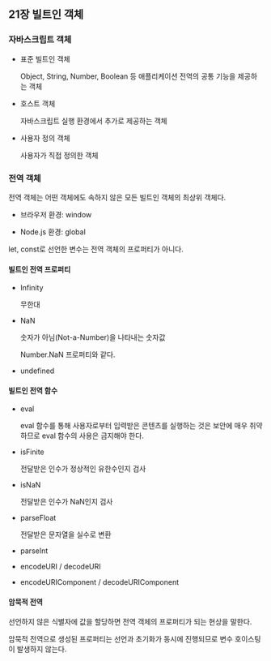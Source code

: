 ## 21장 빌트인 객체

### 자바스크립트 객체

- 표준 빌트인 객체

  Object, String, Number, Boolean 등 애플리케이션 전역의 공통 기능을 제공하는 객체

- 호스트 객체

  자바스크립트 실행 환경에서 추가로 제공하는 객체

- 사용자 정의 객체

  사용자가 직접 정의한 객체

### 전역 객체

전역 객체는 어떤 객체에도 속하지 않은 모든 빌트인 객체의 최상위 객체다.

- 브라우저 환경: window

- Node.js 환경: global

let, const로 선언한 변수는 전역 객체의 프로퍼티가 아니다.

#### 빌트인 전역 프로퍼티

- Infinity

  무한대

- NaN

  숫자가 아님(Not-a-Number)을 나타내는 숫자값

  Number.NaN 프로퍼티와 같다.

- undefined

#### 빌트인 전역 함수

- eval

  eval 함수를 통해 사용자로부터 입력받은 콘텐츠를 실행하는 것은 보안에 매우 취약하므로 eval 함수의 사용은 금지해야 한다.

- isFinite

  전달받은 인수가 정상적인 유한수인지 검사

- isNaN

  전달받은 인수가 NaN인지 검사

- parseFloat

  전달받은 문자열을 실수로 변환

- parseInt

- encodeURI / decodeURI

- encodeURIComponent / decodeURIComponent

#### 암묵적 전역

선언하지 않은 식별자에 값을 할당하면 전역 객체의 프로퍼티가 되는 현상을 말한다.

암묵적 전역으로 생성된 프로퍼티는 선언과 초기화가 동시에 진행되므로 변수 호이스팅이 발생하지 않는다.
